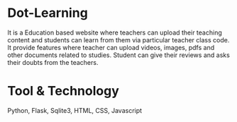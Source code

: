 # Dot-Learning
It is a Education based website where teachers can upload their teaching content and students can learn from them via particular teacher class code.
It provide features where teacher can upload videos, images, pdfs and other documents related to studies.
Student can give their reviews and asks their doubts from the teachers.

# Tool & Technology
Python, Flask, Sqlite3, HTML, CSS, Javascript
